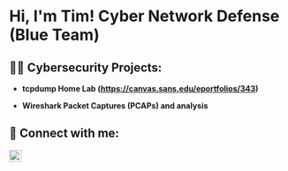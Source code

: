 <h1>Hi, I'm Tim! Cyber Network Defense (Blue Team)</h1>

<h2>👨‍💻 Cybersecurity Projects:</h2>

- <b> tcpdump Home Lab (https://canvas.sans.edu/eportfolios/343) </b>

- <b> Wireshark Packet Captures (PCAPs) and analysis</b>


<h2> 🤳 Connect with me:</h2>

[<img align="left" alt="timjterrance | LinkedIn" width="22px" src="https://cdn.jsdelivr.net/npm/simple-icons@v3/icons/linkedin.svg" />][linkedin]

[linkedin]: https://www.linkedin.com/in/timjterrance
